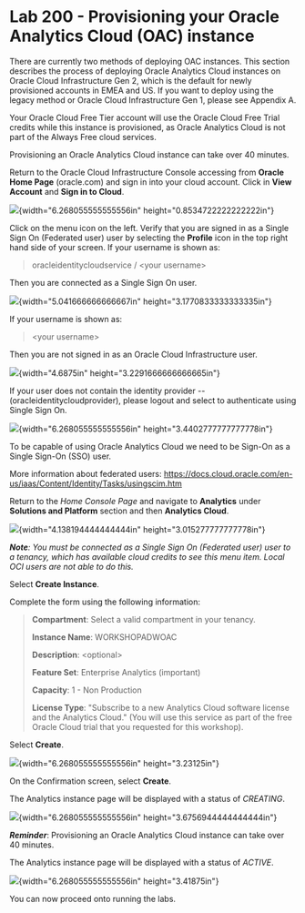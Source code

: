 # Lab 200 - Provisioning your Oracle Analytics Cloud (OAC) instance

There are currently two methods of deploying OAC instances. This section
describes the process of deploying Oracle Analytics Cloud instances on
Oracle Cloud Infrastructure Gen 2, which is the default for newly
provisioned accounts in EMEA and US. If you want to deploy using the
legacy method or Oracle Cloud Infrastructure Gen 1, please see Appendix
A.

Your Oracle Cloud Free Tier account will use the Oracle Cloud Free Trial
credits while this instance is provisioned, as Oracle Analytics Cloud is
not part of the Always Free cloud services.

Provisioning an Oracle Analytics Cloud instance can take over 40
minutes.

Return to the Oracle Cloud Infrastructure Console accessing from
**Oracle Home Page** (oracle.com) and sign in into your cloud account.
Click in **View Account** and **Sign in to Cloud**.

![](media/image24.png){width="6.268055555555556in"
height="0.8534722222222222in"}

Click on the menu icon on the left. Verify that you are signed in as a
Single Sign On (Federated user) user by selecting the **Profile** icon
in the top right hand side of your screen. If your username is shown as:

> oracleidentitycloudservice / \<your username\>
>
Then you are connected as a Single Sign On user.

![](media/image25.png){width="5.041666666666667in"
height="3.1770833333333335in"}

If your username is shown as:

>\<your username\>
>
Then you are not signed in as an Oracle Cloud Infrastructure user.

![](media/image26.png){width="4.6875in" height="3.2291666666666665in"}

If your user does not contain the identity provider --
(oracleidentitycloudprovider), please logout and select to authenticate
using Single Sign On.

![](media/image27.png){width="6.268055555555556in"
height="3.4402777777777778in"}

To be capable of using Oracle Analytics Cloud we need to be Sign-On as a
Single Sign-On (SSO) user.

More information about federated users:
<https://docs.cloud.oracle.com/en-us/iaas/Content/Identity/Tasks/usingscim.htm>

Return to the *Home Console Page* and navigate to **Analytics** under
**Solutions and Platform** section and then **Analytics Cloud**.

![](media/image28.png){width="4.138194444444444in"
height="3.015277777777778in"}

***Note**: You must be connected as a Single Sign On (Federated user)
user to a tenancy, which has available cloud credits to see this menu
item. Local OCI users are not able to do this.*

Select **Create Instance**.

Complete the form using the following information:

> **Compartment**: Select a valid compartment in your tenancy.
>
>**Instance Name**: WORKSHOPADWOAC
>
>**Description**: \<optional\>
>
>**Feature Set**: Enterprise Analytics (important)
>
>**Capacity**: 1 - Non Production
>
> **License Type**: \"Subscribe to a new Analytics Cloud software
> license and the Analytics Cloud.\" (You will use this service as part
> of the free Oracle Cloud trial that you requested for this workshop).

Select **Create**.

![](media/image29.png){width="6.268055555555556in" height="3.23125in"}

On the Confirmation screen, select **Create**.

The Analytics instance page will be displayed with a status of
*CREATING*.

![](media/image30.png){width="6.268055555555556in"
height="3.6756944444444444in"}

***Reminder***: Provisioning an Oracle Analytics Cloud instance can take
over 40 minutes.

The Analytics instance page will be displayed with a status of *ACTIVE*.

![](media/image31.png){width="6.268055555555556in" height="3.41875in"}

You can now proceed onto running the labs.